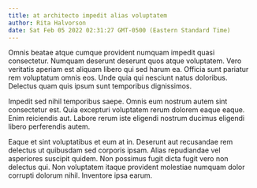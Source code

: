 ```yaml
---
title: at architecto impedit alias voluptatem
author: Rita Halvorson
date: Sat Feb 05 2022 02:31:27 GMT-0500 (Eastern Standard Time)
---
```

Omnis beatae atque cumque provident numquam impedit quasi consectetur. Numquam deserunt deserunt quos atque voluptatem. Vero veritatis aperiam est aliquam libero qui sed harum ea. Officia sunt pariatur rem voluptatum omnis eos. Unde quia qui nesciunt natus doloribus. Delectus quam quis ipsum sunt temporibus dignissimos.

 Impedit sed nihil temporibus saepe. Omnis eum nostrum autem sint consectetur est. Quia excepturi voluptatem rerum dolorem eaque eaque. Enim reiciendis aut. Labore rerum iste eligendi nostrum ducimus eligendi libero perferendis autem.

 Eaque et sint voluptatibus et eum at in. Deserunt aut recusandae rem delectus ut quibusdam sed corporis ipsam. Alias repudiandae vel asperiores suscipit quidem. Non possimus fugit dicta fugit vero non delectus qui. Non voluptatem itaque provident molestiae numquam dolor corrupti dolorum nihil. Inventore ipsa earum.